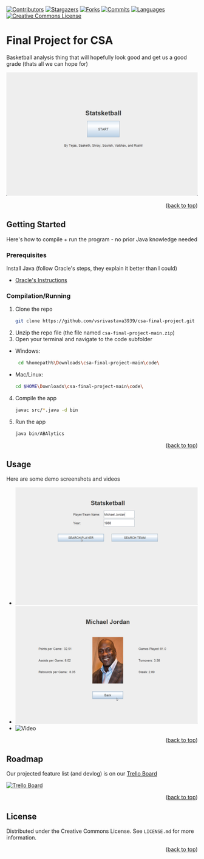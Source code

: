 <!-- PROJECT SHIELDS -->
[![Contributors][contributors-shield]][contributors-url]
[![Stargazers][stars-shield]][stars-url]
[![Forks][forks-shield]][forks-url]
[![Commits][commits-shield]][commits-url]
[![Languages][languages-shield]][languages-url]
[![Creative Commons License][license-shield]][license-url]

<!-- ABOUT THE PROJECT -->
# Final Project for CSA

Basketball analysis thing that will hopefully look good and get us a good grade (thats all we can hope for)

![Screenshot 1](demos/screenshot1.png)

<p align="right">(<a href="#top">back to top</a>)</p>


<!-- GETTING STARTED -->
## Getting Started

Here's how to compile + run the program - no prior Java knowledge needed

### Prerequisites

Install Java (follow Oracle's steps, they explain it better than I could)
* [Oracle's Instructions](https://www.java.com/en/download/help/windows_manual_download.html)

### Compilation/Running

1. Clone the repo
   ```sh
   git clone https://github.com/vsrivastava3939/csa-final-project.git
   ```
2. Unzip the repo file (the file named `csa-final-project-main.zip`)
3. Open your terminal and navigate to the code subfolder
* Windows: 
    ```sh
     cd %homepath%\Downloads\csa-final-project-main\code\
     ```
 * Mac/Linux:
     ```sh
     cd $HOME\Downloads\csa-final-project-main\code\
     ```
4. Compile the app
     ```sh
     javac src/*.java -d bin
     ```
5. Run the app
     ```sh
     java bin/ABAlytics
     ```

<p align="right">(<a href="#top">back to top</a>)</p>


<!-- USAGE EXAMPLES -->
## Usage

Here are some demo screenshots and videos

* ![Screenshot2](demos/screenshot2.png)
* ![Screenshot3](demos/screenshot3.png)
* ![Video]()

<p align="right">(<a href="#top">back to top</a>)</p>


<!-- ROADMAP -->
## Roadmap

Our projected feature list (and devlog) is on our [Trello Board](https://trello.com/b/bHBmPCi3/project-dev-board)

[<img src="https://i.imgur.com/vJEYkkm.png" alt="Trello Board" width="200"/>](https://trello.com/b/bHBmPCi3/project-dev-board)

<p align="right">(<a href="#top">back to top</a>)</p>


<!-- LICENSE -->
## License

Distributed under the Creative Commons License. See `LICENSE.md` for more information.

<p align="right">(<a href="#top">back to top</a>)</p>

<!-- MARKDOWN LINKS & IMAGES -->
[contributors-shield]: https://img.shields.io/github/contributors/vsrivastava3939/csa-final-project?logo=NBA&style=for-the-badge
[contributors-url]: https://github.com/vsrivastava3939/csa-final-project/graphs/contributors
[stars-shield]: https://img.shields.io/github/stars/vsrivastava3939/csa-final-project?logo=GitHub&style=for-the-badge
[stars-url]: https://github.com/vsrivastava3939/csa-final-project/stargazers
[forks-shield]: https://img.shields.io/github/forks/vsrivastava3939/csa-final-project?logo=Git&style=for-the-badge
[forks-url]: https://github.com/vsrivastava3939/csa-final-project/network/members
[commits-shield]: https://img.shields.io/github/commit-activity/w/vsrivastava3939/csa-final-project?logo=Git&style=for-the-badge
[commits-url]: https://github.com/vsrivastava3939/csa-final-project/commits
[license-shield]: https://img.shields.io/github/license/vsrivastava3939/csa-final-project?logo=Creative&20Commons&style=for-the-badge
[license-url]: https://github.com/vsrivastava3939/csa-final-project/blob/master/LICENSE.md
[languages-shield]: https://img.shields.io/github/languages/top/vsrivastava3939/csa-final-project?logo=Java&style=for-the-badge
[languages-url]: https://www.java.com/en/
